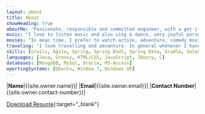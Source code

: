 ```yaml
---
layout: about
title: About
showHeading: true
aboutMe: "Passionate, responsible and committed engineer, with a get-it-done, on-time spirit, and more than a decade of experience designing, implementing and adapting technically sophisticated online web applications using Groovy & Grails, Spring Boot, Java, Thymeleaf, MongoDB, Object Oriented Javascript, jQuery, Ebaidu graph library and more. Proficient in Java infrastructure, language standards, object modeling technologies and Application Life Cycle management."
music: "I love to listen music and also sing & dance, very joyful person. Generally, I prefer to listen trance and rock music, like soft music as well. My favorite singers are Linkin Park, Back Street Boys, Akon, Arijit Singh."
movies: "In mean time, I prefer to watch action, adventure, comedy movies. My favorite movies are Deadpool, Captain America: Civil War, The Avengers, Harry Potter series, Kuch Kuch hota hai etc."
traveling: "I love travelling and advanture. In general whenever I have time to go somewhere, took my bike and move to my new destination. I also loved photography so captured moments on the way as well. Recently we had a 9 days trip to Leh and Ladhak, India."
skills: [Grails, Agile, Spring, Spring Boot, Spring Data, Gradle, Selenium Testing Tool]
languages: [Java, Groovy, HTML/CSS, JavaScript, JQuery, C]
databases: [MongoDB, MySql, Oracle, MS-Access]
opertingSystems: [Ubuntu, Window 7, Windows XP]
---
```





|__Name__|{{site.owner.name}}|
|__Email__|{{site.owner.email}}|
|__Contact Number__|{{site.owner.contact-number}}|

[Download Resume](https://drive.google.com/open?id=1u1w9viCBpaK_wJeZE3yicDfZjN7bA2tFI7Rkjup0Ono){:target="_blank"}

